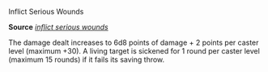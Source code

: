 Inflict Serious Wounds

**Source** [_inflict serious wounds_](spells/inflictSeriousWounds.md#_inflict-serious-wounds)

The damage dealt increases to 6d8 points of damage + 2 points per caster level (maximum +30). A living target is sickened for 1 round per caster level (maximum 15 rounds) if it fails its saving throw.

